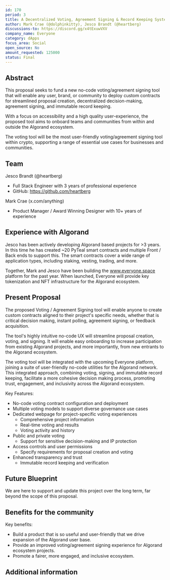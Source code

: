 ```yaml
---
id: 170
period: 3
title: A Decentralized Voting, Agreement Signing & Record Keeping System with No-code Contract Configurator
author: Mark Crae (@dolphinkitty), Jesco Brandt (@heartberg)
discussions-to: https://discord.gg/x4tExuwVXV
company_name: Everyone
category: dApps
focus_area: Social
open_source: No
amount_requested: 125000
status: Final
---
```


## Abstract
This proposal seeks to fund a new no-code voting/agreement signing tool that will enable any user, brand, or community to deploy custom contracts for streamlined proposal creation, decentralized decision-making, agreement signing, and immutable record keeping.

With a focus on accessibility and a high quality user-experience, the proposed tool aims to onboard teams and communities from within and outside the Algorand ecosystem.

The voting tool will be the most user-friendly voting/agreement signing tool within crypto, supporting a range of essential use cases for businesses and communities.

## Team
Jesco Brandt (@heartberg)
* Full Stack Engineer with 3 years of professional experience
* GitHub: https://github.com/heartberg

Mark Crae (x.com/anything)
* Product Manager / Award Winning Designer with 10+ years of experience

## Experience with Algorand
Jesco has been actively developing Algorand based projects for >3 years. In this time he has created ~20 PyTeal smart contracts and multiple Front / Back ends to support this. The smart contracts cover a wide range of application types, including staking, vesting, trading, and more.

Together, Mark and Jesco have been building the www.everyone.space platform for the past year. When launched, Everyone will provide key tokenization and NFT infrastructure for the Algorand ecosystem.

## Present Proposal
The proposed Voting / Agreement Signing tool will enable anyone to create custom contracts aligned to their project's specific needs, whether that is critical decision making, instant polling, agreement signing, or feedback acquisition.

The tool's highly intuitive no-code UX will streamline proposal creation, voting, and signing. It will enable easy onboarding to increase participation from existing Algorand projects, and more importantly, from new entrants to the Algorand ecosystem.

The voting tool will be integrated with the upcoming Everyone platform, joining a suite of user-friendly no-code utilities for the Algorand network. This integrated approach, combining voting, signing, and immutable record keeping, facilitate a more cohesive decision making process, promoting trust, engagement, and inclusivity across the Algorand ecosystem.

Key Features:
* No-code voting contract configuration and deployment
* Multiple voting models to support diverse governance use cases
* Dedicated webpage for project-specific voting experiences
  * Comprehensive project information
  * Real-time voting and results
  * Voting activity and history
* Public and private voting
  * Support for sensitive decision-making and IP protection
* Access controls and user permissions
  * Specify requirements for proposal creation and voting
* Enhanced transparency and trust
  * Immutable record keeping and verification

## Future Blueprint
We are here to support and update this project over the long term, far beyond the scope of this proposal.

## Benefits for the community
Key benefits:
* Build a product that is so useful and user-friendly that we drive expansion of the Algorand user base.
* Provide an improved voting/agreement signing experience for Algorand ecosystem projects.
* Promote a fairer, more engaged, and inclusive ecosystem.

## Additional information
